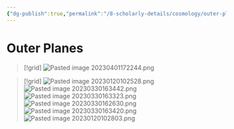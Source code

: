 ```yaml
---
{"dg-publish":true,"permalink":"/8-scholarly-details/cosmology/outer-planes/outer-planes/","noteIcon":""}
---
```


# Outer Planes

>[!grid]
>![Pasted image 20230401172244.png](/img/user/x.%20Assets/Attachments/Pasted%20image%2020230401172244.png)

>[!grid]
>![Pasted image 20230120102528.png](/img/user/x.%20Assets/Attachments/Images/Uploads/Pasted%20image%2020230120102528.png)
>![Pasted image 20230330163442.png](/img/user/x.%20Assets/Attachments/Pasted%20image%2020230330163442.png)
>![Pasted image 20230330163323.png](/img/user/x.%20Assets/Attachments/Pasted%20image%2020230330163323.png)
>![Pasted image 20230330162630.png](/img/user/x.%20Assets/Attachments/Pasted%20image%2020230330162630.png)
>![Pasted image 20230330163420.png](/img/user/x.%20Assets/Attachments/Pasted%20image%2020230330163420.png)
>![Pasted image 20230120102803.png](/img/user/x.%20Assets/Attachments/Images/Uploads/Pasted%20image%2020230120102803.png) 


